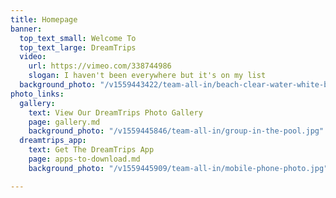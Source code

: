 ```yaml
---
title: Homepage
banner:
  top_text_small: Welcome To
  top_text_large: DreamTrips
  video:
    url: https://vimeo.com/338744986
    slogan: I haven't been everywhere but it's on my list
  background_photo: "/v1559443422/team-all-in/beach-clear-water-white-boat.jpg"
photo_links:
  gallery:
    text: View Our DreamTrips Photo Gallery
    page: gallery.md
    background_photo: "/v1559445846/team-all-in/group-in-the-pool.jpg"
  dreamtrips_app:
    text: Get The DreamTrips App
    page: apps-to-download.md
    background_photo: "/v1559445909/team-all-in/mobile-phone-photo.jpg"

---
```

